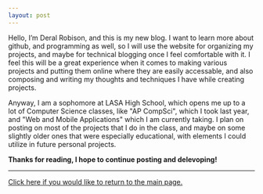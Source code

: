 ```yaml
---
layout: post
---
```


Hello, I’m Deral Robison, and this is my new blog. I want to learn more about github, and programming as well, so I will use the website for organizing my projects, and maybe for technical blogging once I feel comfortable with it. I feel this will be a great experience when it comes to making various projects and putting them online where they are easily accessable, and also composing and writing my thoughts and techniques I have while creating projects.

Anyway, I am a sophomore at LASA High School, which opens me up to a lot of Computer Science classes, like "AP CompSci", which I took last year, and "Web and Mobile Applications" which I am currently taking. I plan on posting on most of the projects that I do in the class, and maybe on some slightly older ones that were especially educational, with elements I could utilize in future personal projects.

**Thanks for reading, I hope to continue posting and delevoping!**

* * *
[Click here if you would like to return to the main page.](home.md)
